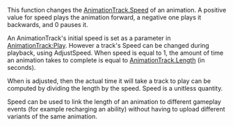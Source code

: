 This function changes the [AnimationTrack.Speed](https://developer.roblox.com/en-us/api-reference/property/AnimationTrack/Speed) of an animation. A positive value for speed plays the animation forward, a negative one plays it backwards, and 0 pauses it.

An AnimationTrack's initial speed is set as a parameter in [AnimationTrack:Play](https://developer.roblox.com/en-us/api-reference/function/AnimationTrack/Play). However a track's Speed can be changed during playback, using AdjustSpeed. When speed is equal to 1, the amount of time an animation takes to complete is equal to [AnimationTrack.Length](https://developer.roblox.com/en-us/api-reference/property/AnimationTrack/Length) (in seconds).

When is adjusted, then the actual time it will take a track to play can be computed by dividing the length by the speed. Speed is a unitless quantity.

Speed can be used to link the length of an animation to different gameplay events (for example recharging an ability) without having to upload different variants of the same animation.